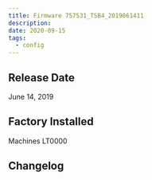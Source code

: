 ```yaml
---
title: Firmware 757531_TSB4_2019061411
description:
date: 2020-09-15
tags:
  - config
---
```

## Release Date
June 14, 2019

## Factory Installed
Machines LT0000

## Changelog
